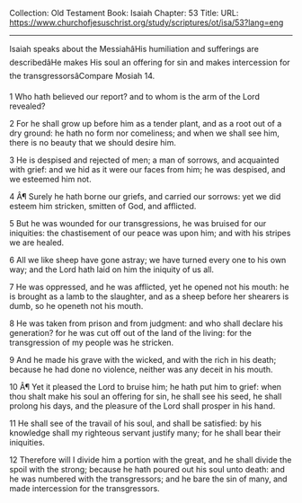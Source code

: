 Collection: Old Testament
Book: Isaiah
Chapter: 53
Title: 
URL: https://www.churchofjesuschrist.org/study/scriptures/ot/isa/53?lang=eng

---

Isaiah speaks about the MessiahâHis humiliation and sufferings are describedâHe makes His soul an offering for sin and makes intercession for the transgressorsâCompare Mosiah 14.

1 Who hath believed our report? and to whom is the arm of the Lord revealed?

2 For he shall grow up before him as a tender plant, and as a root out of a dry ground: he hath no form nor comeliness; and when we shall see him, there is no beauty that we should desire him.

3 He is despised and rejected of men; a man of sorrows, and acquainted with grief: and we hid as it were our faces from him; he was despised, and we esteemed him not.

4 Â¶ Surely he hath borne our griefs, and carried our sorrows: yet we did esteem him stricken, smitten of God, and afflicted.

5 But he was wounded for our transgressions, he was bruised for our iniquities: the chastisement of our peace was upon him; and with his stripes we are healed.

6 All we like sheep have gone astray; we have turned every one to his own way; and the Lord hath laid on him the iniquity of us all.

7 He was oppressed, and he was afflicted, yet he opened not his mouth: he is brought as a lamb to the slaughter, and as a sheep before her shearers is dumb, so he openeth not his mouth.

8 He was taken from prison and from judgment: and who shall declare his generation? for he was cut off out of the land of the living: for the transgression of my people was he stricken.

9 And he made his grave with the wicked, and with the rich in his death; because he had done no violence, neither was any deceit in his mouth.

10 Â¶ Yet it pleased the Lord to bruise him; he hath put him to grief: when thou shalt make his soul an offering for sin, he shall see his seed, he shall prolong his days, and the pleasure of the Lord shall prosper in his hand.

11 He shall see of the travail of his soul, and shall be satisfied: by his knowledge shall my righteous servant justify many; for he shall bear their iniquities.

12 Therefore will I divide him a portion with the great, and he shall divide the spoil with the strong; because he hath poured out his soul unto death: and he was numbered with the transgressors; and he bare the sin of many, and made intercession for the transgressors.
